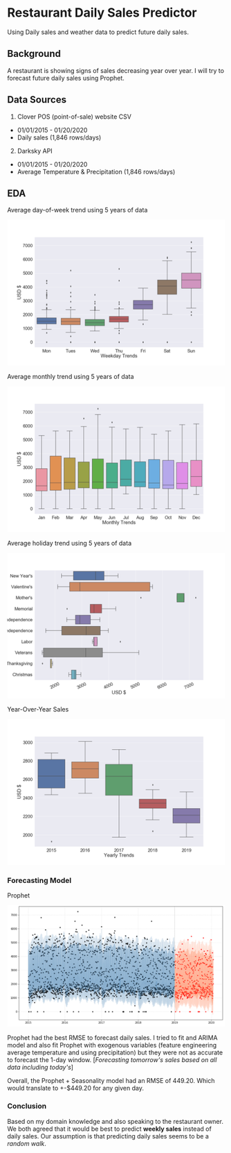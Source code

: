 # Restaurant Daily Sales Predictor
Using Daily sales and weather data to predict future daily sales.

## Background
A restaurant is showing signs of sales decreasing year over year. I will try to forecast future daily sales using Prophet.

## Data Sources
1. Clover POS (point-of-sale) website CSV
- 01/01/2015 - 01/20/2020
- Daily sales (1,846 rows/days)
2. Darksky API
- 01/01/2015 - 01/20/2020
- Average Temperature & Precipitation (1,846 rows/days)

## EDA
Average day-of-week trend using 5 years of data

![Weekday_Trends](/figures/slides/Weekday_Trends.png)

Average monthly trend using 5 years of data

![Monthly_Trends](/figures/slides/Monthly_Trends.png)

Average holiday trend using 5 years of data

![Holiday_Trends](/figures/slides/Holiday_Trends.png)

Year-Over-Year Sales

![Yearly_Trends](/figures/slides/Yearly_Trends.png)

### Forecasting Model

Prophet

![Facebook_Prophet](/figures/slides/prophet_forecasting.png)

Prophet had the best RMSE to forecast daily sales. I tried to fit and ARIMA model and also fit Prophet with exogenous variables (feature engineering average temperature and using precipitation) but they were not as accurate to forecast the 1-day window. [*Forecasting tomorrow's sales based on all data including today's*]

Overall, the Prophet + Seasonality model had an RMSE of 449.20. Which would translate to +-$449.20 for any given day.

### Conclusion

Based on my domain knowledge and also speaking to the restaurant owner. We both agreed that it would be best to predict **weekly sales** instead of daily sales. Our assumption is that predicting daily sales seems to be a *random walk*.